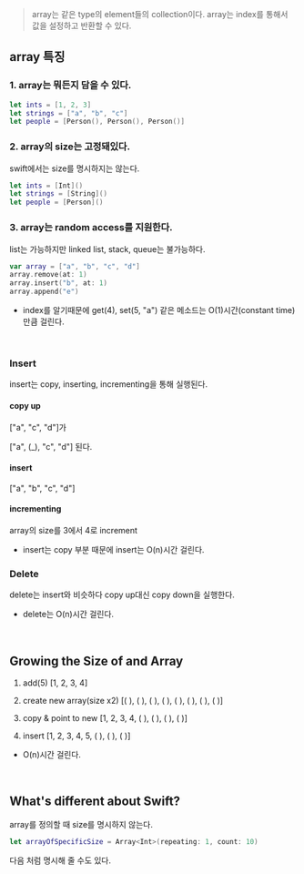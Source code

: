 > array는 같은 type의 element들의 collection이다. array는 index를 통해서 값을 설정하고 반환할 수 있다.

## array 특징

### 1. array는 뭐든지 담을 수 있다.

```swift
let ints = [1, 2, 3]
let strings = ["a", "b", "c"]
let people = [Person(), Person(), Person()]
```


### 2. array의 size는 고정돼있다.
swift에서는 size를 명시하지는 않는다.

```swift
let ints = [Int]()
let strings = [String]()
let people = [Person]()
```

### 3. array는 random access를 지원한다.
list는 가능하지만 linked list, stack, queue는 불가능하다. 
 
```swift
var array = ["a", "b", "c", "d"]
array.remove(at: 1)
array.insert("b", at: 1)
array.append("e")
```
* index를 알기때문에 get(4), set(5, "a") 같은 메소드는 O(1)시간(constant time)만큼 걸린다.
 
<br> 

### Insert
insert는 copy, inserting, incrementing을 통해 실행된다.

#### copy up

["a", "c", "d"]가

["a", (_), "c", "d"] 된다.

#### insert

["a", "b", "c", "d"]


#### incrementing

array의 size를 3에서 4로 increment

* insert는 copy 부분 때문에 insert는 O(n)시간 걸린다.

### Delete

delete는 insert와 비슷하다 copy up대신 copy down을 실행한다.

* delete는 O(n)시간 걸린다.


<br>


## Growing the Size of and Array

1. add(5)
[1, 2, 3, 4]

2. create new array(size x2)
[( ), ( ), ( ), ( ), ( ), ( ), ( ), ( )]

3. copy & point to new
[1, 2, 3, 4, ( ), ( ), ( ), ( )]

4. insert
[1, 2, 3, 4, 5, ( ), ( ), ( )]

* O(n)시간 걸린다.

<br>

## What's different about Swift?

array를 정의할 때 size를 명시하지 않는다.

```swift
let arrayOfSpecificSize = Array<Int>(repeating: 1, count: 10)
```
다음 처럼 명시해 줄 수도 있다.



